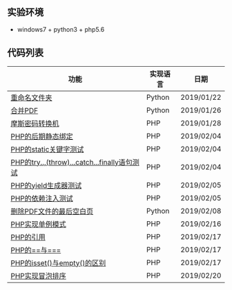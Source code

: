 ## 实验环境
* windows7 + python3 + php5.6

## 代码列表

|功能|实现语言|日期|
|---|---|---|
|<a href="https://github.com/hhe0/tools-daily/blob/master/20190122/rename-directory.py">重命名文件夹</a>|Python|2019/01/22|
|<a href="https://github.com/hhe0/tools-daily/blob/master/20190126/pdf-count.py">合并PDF</a>|Python|2019/01/26|
|<a href="https://github.com/hhe0/tools-daily/blob/master/20190128/MorseCode.php">摩斯密码转换机</a>|PHP|2019/01/28|
|<a href="https://github.com/hhe0/tools-daily/blob/master/20190204/foraward-static-call.php">PHP的后期静态绑定</a>|PHP|2019/02/04|
|<a href="https://github.com/hhe0/tools-daily/blob/master/20190204/static.php">PHP的static关键字测试</a>|PHP|2019/02/04|
|<a href="https://github.com/hhe0/tools-daily/blob/master/20190204/try.php">PHP的try..,(throw)...catch...finally语句测试</a>|PHP|2019/02/04|
|<a href="https://github.com/hhe0/tools-daily/blob/master/20190205/yield.php">PHP的yield生成器测试</a>|PHP|2019/02/05|
|<a href="https://github.com/hhe0/tools-daily/blob/master/20190205/container.php">PHP的依赖注入测试</a>|PHP|2019/02/05|
|<a href="https://github.com/hhe0/tools-daily/blob/master/20190208/modify-pdf.py">删除PDF文件的最后空白页</a>|Python|2019/02/08|
|<a href="https://github.com/hhe0/tools-daily/blob/master/20190216/singleton-pattern.php">PHP实现单例模式</a>|PHP|2019/02/16|
|<a href="https://github.com/hhe0/tools-daily/blob/master/20190217/reference.php">PHP的引用</a>|PHP|2019/02/17|
|<a href="https://github.com/hhe0/tools-daily/blob/master/20190217/equal.php">PHP的==与===</a>|PHP|2019/02/17|
|<a href="https://github.com/hhe0/tools-daily/blob/master/20190217/empty.php">PHP的isset()与empty()的区别</a>|PHP|2019/02/17|
|<a href="https://github.com/hhe0/tools-daily/blob/master/20190220/bubble-sort.php">PHP实现冒泡排序</a>|PHP|2019/02/20|